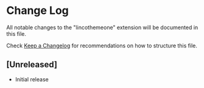 # Change Log

All notable changes to the "lincothemeone" extension will be documented in this file.

Check [Keep a Changelog](http://keepachangelog.com/) for recommendations on how to structure this file.

## [Unreleased]

- Initial release
